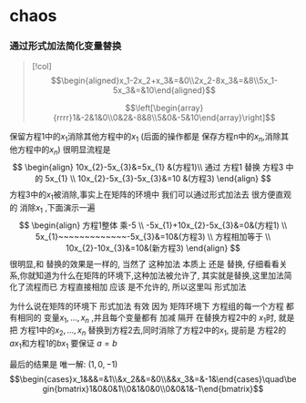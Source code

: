 


# chaos
### 通过形式加法简化变量替换

> [!col]
> $$\begin{aligned}x_1-2x_2+x_3&=&0\\2x_2-8x_3&=&8\\5x_1-5x_3&=&10\end{aligned}$$
> 
> $$\left[\begin{array}{rrrr}1&-2&1&0\\0&2&-8&8\\5&0&-5&10\end{array}\right]$$

保留方程1中的$x_{1}$消除其他方程中的$x_{1}$ (后面的操作都是 保存方程n中的$x_{n}$,消除其他方程中的$x_n$)
很明显流程是
$$
\begin{align}
10x_{2}-5x_{3}&=5x_{1} &(方程1)\\
通过 方程1 替换 方程3 中的 5x_{1} \\
10x_{2}-5x_{3}-5x_{3}&=10 &(方程3)
\end{align}
$$
方程3中的$x_{1}$被消除,事实上在矩阵的环境中 我们可以通过形式加法去 很方便直观的 消除$x_{1}$ ,下面演示一遍
$$
\begin{align}
方程1整体 乘-5 \\
-5x_{1}+10x_{2}-5x_{3}&=0&(方程1) \\
5x_{1}~~~~~~~~~~~~~-5x_{3}&=10&(方程3) \\
方程相加等于 \\
10x_{2}-10x_{3}&=10&(新方程3)
\end{align}
$$
很明显,和 替换的效果是一样的, 当然了 这种加法 本质上 还是 替换, 仔细看看关系,你就知道为什么在矩阵的环境下,这种加法被允许了, 其实就是替换,这里加法简化了流程而已
	方程直接相加 应该 是不允许的, 所以这里叫 形式加法

为什么说在矩阵的环境下 形式加法 有效
	因为 矩阵环境下 方程组的每一个方程 都有相同的 变量$x_{1},\dots,x_n$ ,并且每个变量都有 加减 隔开
	在替换方程2中的 $x_{1}$时, 就是把 方程1中的$x_{2},\dots,x_n$ 替换到方程2去,同时消除了方程2中的$x_{1}$,  提前是 方程2的$ax_{1}$和方程1的$bx_{1}$ 要保证 $a=b$


最后的结果是 唯一解: $(1,0,-1)$
$$\begin{cases}x_1&&&=&1\\&x_2&&=&0\\&&x_3&=&-1&\end{cases}\quad\begin{bmatrix}1&0&0&1\\0&1&0&0\\0&0&1&-1\end{bmatrix}$$


